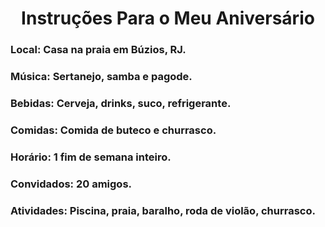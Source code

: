 # <h1 align="center">**Instruções Para o Meu Aniversário**</h1>

### **Local:** Casa na praia em Búzios, RJ.
### **Música:** Sertanejo, samba e pagode.
### **Bebidas:** Cerveja, drinks, suco, refrigerante.
### **Comidas:** Comida de buteco e churrasco.
### **Horário:** 1 fim de semana inteiro.
### **Convidados:** 20 amigos.
### **Atividades:** Piscina, praia, baralho, roda de violão, churrasco.

